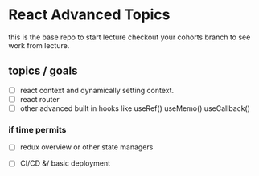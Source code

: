 # React Advanced Topics
this is the base repo to start lecture checkout your cohorts branch to see work from lecture.

## topics / goals
- [ ] react context and dynamically setting context.
- [ ] react router
- [ ] other advanced built in hooks like useRef() useMemo() useCallback()
### if time permits
- [ ] redux overview or other state managers
- [ ] CI/CD &/ basic deployment


